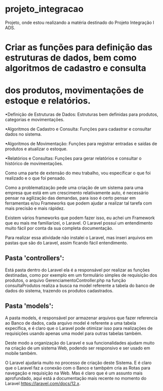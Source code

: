 # projeto_integracao

Projeto, onde estou realizando a matéria destinado do Projeto Integração I ADS.


# Criar as funções para definição das estruturas de dados, bem como algoritmos de cadastro e consulta
# dos produtos, movimentações de estoque e relatórios.

•Definição de Estruturas de Dados: Estruturas bem definidas para produtos, categorias e
movimentações.

•Algoritmos de Cadastro e Consulta: Funções para cadastrar e consultar dados no sistema.

•Algoritmos de Movimentação: Funções para registrar entradas e saídas de produtos e
atualizar o estoque.

•Relatórios e Consultas: Funções para gerar relatórios e consultar o histórico de
movimentações.

Como uma parte de extensão do meu trabalho, vou específicar o que foi realizado e o que foi pensado.

Como a problematização pede uma criação de um sistema para uma empresa que está em um crescimento relativamente auto, é necessário pensar na agilização das demandas, para isso é certo pensar em ferramentas e/ou Frameworks que podem ajudar a realizar tal tarefa com mais precisão e mais rápidez.

Existem vários frameworks que podem fazer isso, eu achei um Framework que eu mais me familiarizei, o Laravel.
O Laravel possuí um entendimento muito fácil por conta da sua completa documentação.

Para realizar essa atividade não instalei o Laravel, mas inseri arquivos em pastas que são do Laravel, assim ficando fácil entendimento.

## Pasta 'controllers':
Está pasta dentro do Laravel ela é a responsável por realizar as funções destinadas, como por exemplo em um formulário simples de requisição dos produtos, o arquivo GerenciamentoController.php na função consultaProdutos realiza a busca na model referente a tabela do banco de dados do sistema, trazendo os produtos cadastrados.

## Pasta 'models':
A pasta models, é responsável por armazenar arquivos que fazer referencia ao Banco de dados, cada arquivo model é referente a uma tabela expecífica, e é claro que o Laravel pode otimizar isso para realizações de requisições usando apenas uma model para outras tabelas também.

Deste modo a organização do Laravel e sua funcionalidades ajudam muito na criação de um sistema Web, podendo ser responsivo e ser usado em mobile também.

O Laravel ajudaria muito no processo de criação deste Sistema.
E é claro que o Laravel faz a conexão com o Banco e tambpém cria as Rotas para navegação e requisição na Web.
Mas é claro que é um assunto mais aprofundado, aqui está a documentação mais recente no momento do Laravel https://laravel.com/docs/12.x.
